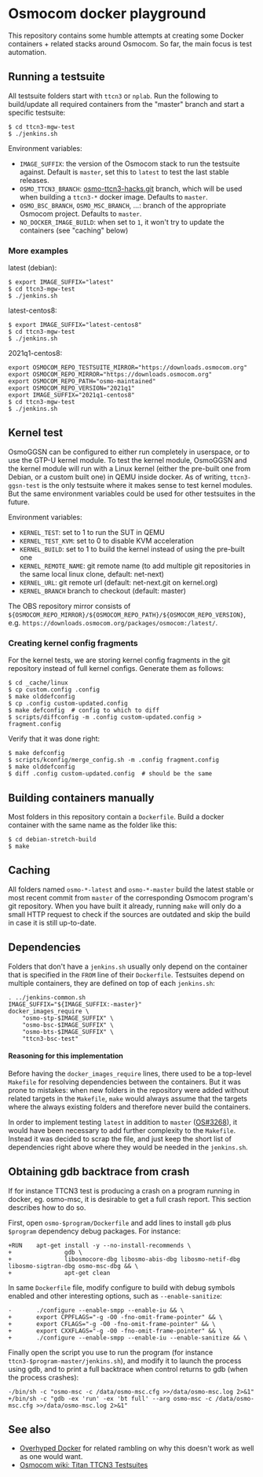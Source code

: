 Osmocom docker playground
=========================

This repository contains some humble attempts at creating some Docker
containers + related stacks around Osmocom.   So far, the main focus is
test automation.

## Running a testsuite
All testsuite folders start with `ttcn3` or `nplab`. Run the following
to build/update all required containers from the "master" branch and
start a specific testsuite:

```
$ cd ttcn3-mgw-test
$ ./jenkins.sh
```

Environment variables:
* `IMAGE_SUFFIX`: the version of the Osmocom stack to run the testsuite
  against. Default is `master`, set this to `latest` to test the last
  stable releases.
* `OSMO_TTCN3_BRANCH`: [osmo-ttcn3-hacks.git](https://git.osmocom.org/osmo-ttcn3-hacks/)
  branch, which will be used when building a `ttcn3-*` docker image.
  Defaults to `master`.
* `OSMO_BSC_BRANCH`, `OSMO_MSC_BRANCH`, ...: branch of the appropriate
  Osmocom project. Defaults to `master`.
* `NO_DOCKER_IMAGE_BUILD`: when set to `1`, it won't try to update the
  containers (see "caching" below)

### More examples

latest (debian):
```
$ export IMAGE_SUFFIX="latest"
$ cd ttcn3-mgw-test
$ ./jenkins.sh
```

latest-centos8:
```
$ export IMAGE_SUFFIX="latest-centos8"
$ cd ttcn3-mgw-test
$ ./jenkins.sh
```

2021q1-centos8:
```
export OSMOCOM_REPO_TESTSUITE_MIRROR="https://downloads.osmocom.org"
export OSMOCOM_REPO_MIRROR="https://downloads.osmocom.org"
export OSMOCOM_REPO_PATH="osmo-maintained"
export OSMOCOM_REPO_VERSION="2021q1"
export IMAGE_SUFFIX="2021q1-centos8"
$ cd ttcn3-mgw-test
$ ./jenkins.sh
```

## Kernel test
OsmoGGSN can be configured to either run completely in userspace, or to
use the GTP-U kernel module. To test the kernel module, OsmoGGSN and
the kernel module will run with a Linux kernel (either the pre-built
one from Debian, or a custom built one) in QEMU inside docker. As of
writing, `ttcn3-ggsn-test` is the only testsuite where it makes
sense to test kernel modules. But the same environment variables could
be used for other testsuites in the future.

Environment variables:
* `KERNEL_TEST`: set to 1 to run the SUT in QEMU
* `KERNEL_TEST_KVM`: set to 0 to disable KVM acceleration
* `KERNEL_BUILD`: set to 1 to build the kernel instead of using the
  pre-built one
* `KERNEL_REMOTE_NAME`: git remote name (to add multiple git
  repositories in the same local linux clone, default: net-next)
* `KERNEL_URL`: git remote url (default: net-next.git on kernel.org)
* `KERNEL_BRANCH` branch to checkout (default: master)

The OBS repository mirror consists of
`${OSMOCOM_REPO_MIRROR}/${OSMOCOM_REPO_PATH}/${OSMOCOM_REPO_VERSION}`,
e.g. `https://downloads.osmocom.org/packages/osmocom:/latest/`.

### Creating kernel config fragments
For the kernel tests, we are storing kernel config fragments in the git
repository instead of full kernel configs. Generate them as follows:

```
$ cd _cache/linux
$ cp custom.config .config
$ make olddefconfig
$ cp .config custom-updated.config
$ make defconfig  # config to which to diff
$ scripts/diffconfig -m .config custom-updated.config > fragment.config
```

Verify that it was done right:
```
$ make defconfig
$ scripts/kconfig/merge_config.sh -m .config fragment.config
$ make olddefconfig
$ diff .config custom-updated.config  # should be the same
```

## Building containers manually
Most folders in this repository contain a `Dockerfile`. Build a docker
container with the same name as the folder like this:

```
$ cd debian-stretch-build
$ make
```

## Caching
All folders named `osmo-*-latest` and `osmo-*-master` build the latest
stable or most recent commit from `master` of the corresponding Osmocom
program's git repository. When you have built it already, running `make`
will only do a small HTTP request to check if the sources are outdated
and skip the build in case it is still up-to-date.

## Dependencies
Folders that don't have a `jenkins.sh` usually only depend on the
container that is specified in the `FROM` line of their `Dockerfile`.
Testsuites depend on multiple containers, they are defined on top of
each `jenkins.sh`:

```shell
. ../jenkins-common.sh
IMAGE_SUFFIX="${IMAGE_SUFFIX:-master}"
docker_images_require \
	"osmo-stp-$IMAGE_SUFFIX" \
	"osmo-bsc-$IMAGE_SUFFIX" \
	"osmo-bts-$IMAGE_SUFFIX" \
	"ttcn3-bsc-test"
```

#### Reasoning for this implementation
Before having the `docker_images_require` lines, there used to be a
top-level `Makefile` for resolving dependencies between the containers.
But it was prone to mistakes: when new folders in the repository
were added without related targets in the `Makefile`, `make` would
always assume that the targets where the always existing folders and
therefore never build the containers.

In order to implement testing `latest` in addition to `master`
([OS#3268](https://osmocom.org/issues/3268)), it would have been
necessary to add further complexity to the `Makefile`. Instead it was
decided to scrap the file, and just keep the short list of dependencies
right above where they would be needed in the `jenkins.sh`.

## Obtaining gdb backtrace from crash

If for instance TTCN3 test is producing a crash on a program running in docker,
eg. osmo-msc, it is desirable to get a full crash report. This section describes
how to do so.

First, open `osmo-$program/Dockerfile` and add lines to install `gdb` plus
`$program` dependency debug packages. For instance:

```
+RUN    apt-get install -y --no-install-recommends \
+               gdb \
+               libosmocore-dbg libosmo-abis-dbg libosmo-netif-dbg libosmo-sigtran-dbg osmo-msc-dbg && \
+               apt-get clean
```

In same `Dockerfile` file, modify configure to build with debug symbols enabled
and other interesting options, such as `--enable-sanitize`:

```
-       ./configure --enable-smpp --enable-iu && \
+       export CPPFLAGS="-g -O0 -fno-omit-frame-pointer" && \
+       export CFLAGS="-g -O0 -fno-omit-frame-pointer" && \
+       export CXXFLAGS="-g -O0 -fno-omit-frame-pointer" && \
+       ./configure --enable-smpp --enable-iu --enable-sanitize && \
```

Finally open the script you use to run the program (for instance
`ttcn3-$program-master/jenkins.sh`), and modify it to launch the process using
gdb, and to print a full backtrace when control returns to gdb (when the process
crashes):

```
-/bin/sh -c "osmo-msc -c /data/osmo-msc.cfg >>/data/osmo-msc.log 2>&1"
+/bin/sh -c "gdb -ex 'run' -ex 'bt full' --arg osmo-msc -c /data/osmo-msc.cfg >>/data/osmo-msc.log 2>&1"
```

## See also
* [Overhyped Docker](http://laforge.gnumonks.org/blog/20170503-docker-overhyped/)
  for related rambling on why this doesn't work as well as one would
  want.
* [Osmocom wiki: Titan TTCN3 Testsuites](https://osmocom.org/projects/cellular-infrastructure/wiki/Titan_TTCN3_Testsuites)

